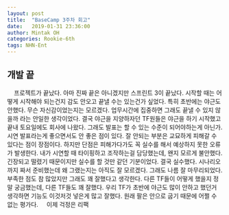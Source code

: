 ```yaml
---
layout: post
title:  "BaseCamp 3주차 회고"
date:   2019-01-31 23:36:00
author: Mintak OH
categories: Rookie-6th
tags: NHN-Ent
---
```


## 개발 끝
 &nbsp; &nbsp; 프로젝트가 끝났다. 아마 진짜 끝은 아니겠지만 스프린트 3이 끝났다. 시작할 때는 어떻게 시작해야 되는건지 감도 안오고 끝낼 수는 있는건가 싶었다. 특히 초반에는 야근도 안했다. 무슨 자신감이었는지는 모르겠다. 업무시간에 집중하면 그래도 끝낼 수 있지 않을까 라는 안일한 생각이었다. 결국 야근을 지양하자던 TF원들은 야근을 하기 시작했고 끝내 토요일에도 회사에 나왔다. 그래도 발표는 할 수 있는 수준이 되어야하는게 아닌가. 시연 발표라는게 좋으면서도 안 좋은 점이 있다. 잘 안되는 부분은 교묘하게 피해갈 수 있다는 점이 장점이다. 하지만 단점은 피해가다가도 꼭 실수를 해서 예상하지 못한 오류가 발생한다. 내가 시연할 때 타이핑하고 조작하는걸 담당했는데, 왠지 모르게 불안했다. 긴장되고 떨렸기 때문이지만 실수를 할 것만 같던 기분이었다. 결국 실수했다. 시나리오까지 짜서 준비했는데 왜 그랬는지는 아직도 잘 모르겠다. 그래도 나름 잘 마무리되었다. 부족한 점도 참 많았지만 그래도 꽤 잘했다고 생각한다. 다른 TF들이 어떻게 했을지 정말 궁금했는데, 다른 TF들도 꽤 잘했다. 우리 TF가 초반에 야근도 많이 안하고 했던거 생각하면 기능도 이것저것 넣은게 많고 잘했다. 원래 팔은 안으로 굽기 때문에 어쩔 수 없는 평가다. 
  &nbsp; &nbsp; 이제 걱정은 리팩
<!--stackedit_data:
eyJoaXN0b3J5IjpbLTQwMzUwNDI5Ml19
-->